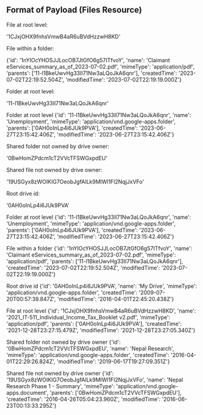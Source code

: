 ## Format of Payload (Files Resource)

File at root level:

'1CJxjOHX9fnhsVmwB4aR6uBVdHzzwH8KD'


File within a folder:

{'id': '1nYIOcYHOSJJLocOB7JtGfO6g57ITfvoY', 'name': 'Claimant eServices_summary_as_of_2023-07-02.pdf', 'mimeType': 'application/pdf', 'parents': ['11-l1BkeUwvHg33Il71Nw3aLQoJkA6qnr'], 'createdTime': '2023-07-02T22:19:52.504Z', 'modifiedTime': '2023-07-02T22:19:19.000Z'}


Folder at root level:

'11-l1BkeUwvHg33Il71Nw3aLQoJkA6qnr'

Folder at root level
{'id': '11-l1BkeUwvHg33Il71Nw3aLQoJkA6qnr', 'name': 'Unemployment', 'mimeType': 'application/vnd.google-apps.folder', 'parents': ['0AH0oInLp4i6JUk9PVA'], 'createdTime': '2023-06-27T23:15:42.406Z', 'modifiedTime': '2023-06-27T23:15:42.406Z'}


Shared folder not owned by drive owner:

'0BwHomZPdcm1cT2VVcTFSWGxpdEU'

Shared file not owned by drive owner:

'19USGyx8zWOIKlG7OeobJgfAlLk9MlWl1Fl2NqjJxVFo'


Root drive id:


'0AH0oInLp4i6JUk9PVA'


Folder at root level
{'id': '11-l1BkeUwvHg33Il71Nw3aLQoJkA6qnr', 'name': 'Unemployment', 'mimeType': 'application/vnd.google-apps.folder', 'parents': ['0AH0oInLp4i6JUk9PVA'], 'createdTime': '2023-06-27T23:15:42.406Z', 'modifiedTime': '2023-06-27T23:15:42.406Z'}


File within a folder
{'id': '1nYIOcYHOSJJLocOB7JtGfO6g57ITfvoY', 'name': 'Claimant eServices_summary_as_of_2023-07-02.pdf', 'mimeType': 'application/pdf', 'parents': ['11-l1BkeUwvHg33Il71Nw3aLQoJkA6qnr'], 'createdTime': '2023-07-02T22:19:52.504Z', 'modifiedTime': '2023-07-02T22:19:19.000Z'}


Root drive id
{'id': '0AH0oInLp4i6JUk9PVA', 'name': 'My Drive', 'mimeType': 'application/vnd.google-apps.folder', 'createdTime': '2009-07-20T00:57:39.847Z', 'modifiedTime': '2016-04-01T22:45:20.438Z'}


File at root level
{'id': '1CJxjOHX9fnhsVmwB4aR6uBVdHzzwH8KD', 'name': '2021_IT-511_Individual_Income_Tax_Booklet v2.pdf', 'mimeType': 'application/pdf', 'parents': ['0AH0oInLp4i6JUk9PVA'], 'createdTime': '2021-12-28T23:27:15.479Z', 'modifiedTime': '2021-12-28T23:27:05.340Z'}


Shared folder not owned by drive owner
{'id': '0BwHomZPdcm1cT2VVcTFSWGxpdEU', 'name': 'Nepal Research', 'mimeType': 'application/vnd.google-apps.folder', 'createdTime': '2016-04-01T22:29:26.824Z', 'modifiedTime': '2019-06-17T19:27:09.351Z'}


Shared file not owned by drive owner
{'id': '19USGyx8zWOIKlG7OeobJgfAlLk9MlWl1Fl2NqjJxVFo', 'name': 'Nepal Research Phase 1 - Summary', 'mimeType': 'application/vnd.google-apps.document', 'parents': ['0BwHomZPdcm1cT2VVcTFSWGxpdEU'], 'createdTime': '2016-04-26T05:04:23.960Z', 'modifiedTime': '2016-06-23T00:13:33.295Z'}
